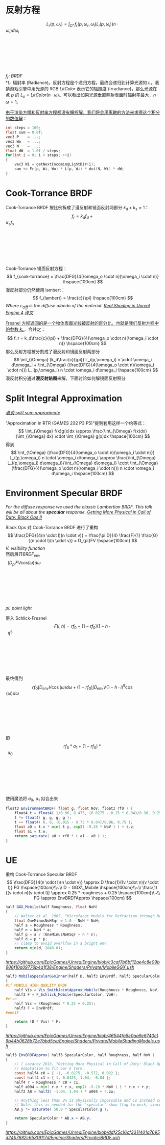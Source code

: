 # 反射方程
$$
L_r(p, \omega_r) = \int_{\Omega^+} f_r(p, \omega_r, \omega_i) L_i(p, \omega_i)(n·\omega_i)d\omega_i
\hspace{100cm}
$$
*$f_r$: BRDF*  
*$L$: 辐射率 (Radiance)。反射方程是个递归方程，最终会递归到计算光源的 $L$，我猜游戏引擎中用光源的 RGB $LitColor$ 表示它的辐照度 (Irradiance)，那么光源在点 $p$ 的 $L_o = LitColor (n·\omega)$。可以看出如果光源垂直照射表面时辐射率最大，$n·\omega = 1$。

[由于渲染方程和反射率方程都没有解析解，我们将会用离散的方法来求得这个积分的数值解](https://learnopengl-cn.github.io/07%20PBR/01%20Theory/)：
```c
int steps = 100;
float sum = 0.0f;
vec3 P    = ...;
vec3 Wo   = ...;
vec3 N    = ...;
float dW  = 1.0f / steps;
for(int i = 0; i < steps; ++i) 
{
    vec3 Wi = getNextIncomingLightDir(i);
    sum += Fr(p, Wi, Wo) * L(p, Wi) * dot(N, Wi) * dW;
}
```

# Cook-Torrance BRDF
Cook-Torrance BRDF 按比例拆成了漫反射和镜面反射两部分 $k_d + k_s = 1$：
$$
f_r = k_df_{d} + k_sf_{s}
\hspace{100cm}
$$
Cook-Torrance 镜面反射方程：
$$
f_{cook-torrance} = \frac{DFG}{4(\omega_o \cdot n)(\omega_i \cdot n)}
\hspace{100cm}
$$
漫反射部分仍然使用 lambert：
$$
f_{lambert} = \frac{c}{\pi}
\hspace{100cm}
$$
*Where $c_{diff}$ is the diffuse albedo of the material. [Real Shading in Unreal Engine 4](https://blog.selfshadow.com/publications/s2013-shading-course/#course_content)* *[译文](https://zhuanlan.zhihu.com/p/121719442)*

[Fresnel 方程返回的是一个物体表面光线被反射的百分比，也就是我们反射方程中的参数 $k_s$](https://learnopengl-cn.github.io/07%20PBR/02%20Lighting/)，合并之：
$$
f_r = k_d\frac{c}{\pi} + \frac{DFG}{4(\omega_o \cdot n)(\omega_i \cdot n)}
\hspace{100cm}
$$
那么反射方程被分割成了漫反射和镜面反射两部分
$$
\int_{\Omega} (k_d\frac{c}{\pi}) L_i(p,\omega_i) n \cdot \omega_i  d\omega_i + 
\int_{\Omega} (\frac{DFG}{4(\omega_o \cdot n)(\omega_i \cdot n)})
L_i(p,\omega_i) n \cdot \omega_i  d\omega_i
\hspace{100cm}
$$
漫反射积分通过**漫反射贴图**来解，下面讨论如何解镜面反射积分

# Split Integral Approximation
<!-- $$
\int Env(l)BRDF_{env}(l,v,h)cos(\omega)d\omega \hspace{100cm}\\
\approx \left( 4\int Env(l)D_{env}(h)cos(\omega) d\omega\right)\left(\int BRDF_{env}(l,v,h)cos(\omega) d\omega\right)
\hspace{100cm}
$$
The first part represents **environment map filtering** (blurring), and the second part is the 
**Environment BRDF** *[Getting More Physical in Call of Duty: Black Ops II](https://blog.selfshadow.com/publications/s2013-shading-course/#course_content)*   -->
*[漫谈 split sum approximate](https://zhuanlan.zhihu.com/p/56063836)*

"Approximation in RTR (GAMES 202 P3 P5)"提到套用这样一个约等式：
$$
\int_{\Omega} f(x)g(x)dx \approx \frac{\int_{\Omega} f(x)dx}{\int_{\Omega} dx} \cdot \int_{\Omega} g(x)dx
\hspace{100cm}
$$
得到
$$
 \int_{\Omega} (\frac{DFG}{4(\omega_o \cdot n)(\omega_i \cdot n)})
L_i(p,\omega_i) n \cdot \omega_i  d\omega_i \approx \frac{\int_{\Omega} L_i(p,\omega_i) d\omega_i}{\int_{\Omega} d\omega_i} \cdot \int_{\Omega} (\frac{DFG}{4(\omega_o \cdot n)(\omega_i \cdot n)}) n \cdot \omega_i  d\omega_i
\hspace{100cm}
$$

# Environment Specular BRDF
*For the diffuse response we used the classic Lambertian BRDF. This talk will be all about 
the **specular** response. [Getting More Physical in Call of Duty: Black Ops II](https://blog.selfshadow.com/publications/s2013-shading-course/#course_content)*

Black Ops 对 Cook-Torrance BRDF 进行了重构
$$
 \frac{DFG}{4(n \cdot l)(n \cdot v)} = \frac{\pi D}{4} \frac{F}{1} \frac{G}{(n \cdot l)(n \cdot v)} = D_{pl}FV
\hspace{100cm}
$$
*V: visibility function*  
然后展开$BRDF_{env}$
$$
\int D_{pl}FVcos(\omega) d\omega
\hspace{100cm}
$$
*pl: point light*

带入 Schlick-Fresnel
$$
F(l,h) = rf_0 + (1− rf_0 )(1− h ⋅l)^5 
\hspace{100cm}
$$
最终得到
$$
rf_0\int D_{env}V\cos(\omega)d\omega + (1 - rf_0)\int D_{env}V(1 - h⋅l)^5\cos(\omega)d\omega
\hspace{100cm}
$$
即
$$
rf_0 * a_1 + (1 - rf_0) * a_0
\hspace{100cm}
$$
使用魔法将 $a_0$, $a_1$ 拟合出来
```glsl
float3 EnvironmentBRDF( float g, float NoV, float3 rf0 ) {
    float4 t = float4( 1/0.96, 0.475, (0.0275 - 0.25 * 0.04)/0.96, 0.25 );
    t *= float4( g, g, g, g );
    t += float4( 0, 0, (0.015 - 0.75 * 0.04)/0.96, 0.75 );
    float a0 = t.x * min( t.y, exp2( -9.28 * NoV ) ) + t.z;
    float a1 = t.w;
    return saturate( a0 + rf0 * ( a1 - a0 ) );
}
```

# UE
重构 Cook-Torrance Specular BRDF
$$
\frac{DFG}{4(n \cdot l)(n \cdot v)} \approx D \frac{1}{(v \cdot n)(v \cdot l)}  FG
\hspace{100cm}\\~\\
D = GGX\_Mobile
\hspace{100cm}\\~\\
\frac{1}{(v \cdot n)(v \cdot l)} \approx 0.25 * roughness + 0.25
\hspace{100cm}\\~\\
FG \approx EnvBRDFApprox
\hspace{100cm}
$$

```glsl
half GGX_Mobile(half Roughness, float NoH)
{
    // Walter et al. 2007, "Microfacet Models for Refraction through Rough Surfaces"
	float OneMinusNoHSqr = 1.0 - NoH * NoH; 
	half a = Roughness * Roughness;
	half n = NoH * a;
	half p = a / (OneMinusNoHSqr + n * n);
	half d = p * p;
	// clamp to avoid overlfow in a bright env
	return min(d, 2048.0);
}
```
*<https://github.com/EpicGames/UnrealEngine/blob/c3caf7b6bf12ae4c8e09b606f10a09776b4d1f38/Engine/Shaders/Private/MobileGGX.ush>*

```glsl
half3 MobileSpecularGGXInner(half D, half3 EnvBrdf, half3 SpecularColor, half Roughness, half NoV, half NoL, half VoH)
{
#if MOBILE_HIGH_QUALITY_BRDF
	half Vis = Vis_SmithJointApprox_Mobile(Roughness * Roughness, NoV, NoL);
	half3 F = F_Schlick_Mobile(SpecularColor, VoH);
#else
	half Vis = (Roughness * 0.25 + 0.25);
	half3 F = EnvBrdf;
#endif

	return (D * Vis) * F;
}
```
*<https://github.com/EpicGames/UnrealEngine/blob/46544fa5e0aa9e6740c19b44b0628b72e7bbd5ce/Engine/Shaders/Private/MobileShadingModels.ush>*

```glsl
half3 EnvBRDFApprox( half3 SpecularColor, half Roughness, half NoV )
{
	// [ Lazarov 2013, "Getting More Physical in Call of Duty: Black Ops II" ]
	// Adaptation to fit our G term.
	const half4 c0 = { -1, -0.0275, -0.572, 0.022 };
	const half4 c1 = { 1, 0.0425, 1.04, -0.04 };
	half4 r = Roughness * c0 + c1;
	half a004 = min( r.x * r.x, exp2( -9.28 * NoV ) ) * r.x + r.y;
	half2 AB = half2( -1.04, 1.04 ) * a004 + r.zw;

	// Anything less than 2% is physically impossible and is instead considered to be shadowing
	// Note: this is needed for the 'specular' show flag to work, since it uses a SpecularColor of 0
	AB.y *= saturate( 50.0 * SpecularColor.g );

	return SpecularColor * AB.x + AB.y;
}
``` 
*<https://github.com/EpicGames/UnrealEngine/blob/ddf25c16cf3311401a7695d24b7682c653f9117d/Engine/Shaders/Private/BRDF.ush>*